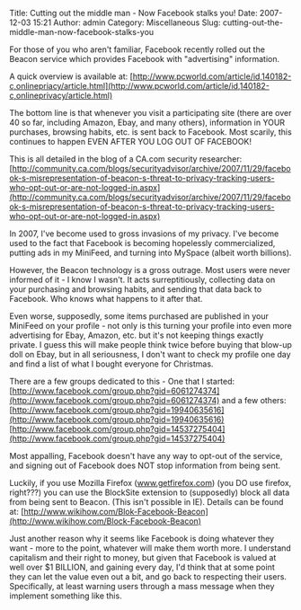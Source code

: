 Title: Cutting out the middle man - Now Facebook stalks you!
Date: 2007-12-03 15:21
Author: admin
Category: Miscellaneous
Slug: cutting-out-the-middle-man-now-facebook-stalks-you

For those of you who aren't familiar, Facebook recently rolled out the
Beacon service which provides Facebook with "advertising" information.

A quick overview is available at:
[http://www.pcworld.com/article/id,140182-c,onlinepriacy/article.html](http://www.pcworld.com/article/id,140182-c,onlineprivacy/article.html)

The bottom line is that whenever you visit a participating site (there
are over 40 so far, including Amazon, Ebay, and many others),
information in YOUR purchases, browsing habits, etc. is sent back to
Facebook. Most scarily, this continues to happen EVEN AFTER YOU LOG OUT
OF FACEBOOK!

This is all detailed in the blog of a CA.com security researcher:
[http://community.ca.com/blogs/securityadvisor/archive/2007/11/29/facebook-s-misrepresentation-of-beacon-s-threat-to-privacy-tracking-users-who-opt-out-or-are-not-logged-in.aspx](http://community.ca.com/blogs/securityadvisor/archive/2007/11/29/facebook-s-misrepresentation-of-beacon-s-threat-to-privacy-tracking-users-who-opt-out-or-are-not-logged-in.aspx)

In 2007, I've become used to gross invasions of my privacy. I've become
used to the fact that Facebook is becoming hopelessly commercialized,
putting ads in my MiniFeed, and turning into MySpace (albeit worth
billions).

However, the Beacon technology is a gross outrage. Most users were never
informed of it - I know I wasn't. It acts surreptitiously, collecting
data on your purchasing and browsing habits, and sending that data back
to Facebook. Who knows what happens to it after that.

Even worse, supposedly, some items purchased are published in your
MiniFeed on your profile - not only is this turning your profile into
even more advertising for Ebay, Amazon, etc. but it's not keeping things
exactly private. I guess this will make people think twice before buying
that blow-up doll on Ebay, but in all seriousness, I don't want to check
my profile one day and find a list of what I bought everyone for
Christmas.

There are a few groups dedicated to this - One that I started:
[http://www.facebook.com/group.php?gid=6061274374](http://www.facebook.com/group.php?gid=6061274374)
and a few others:
[http://www.facebook.com/group.php?gid=19940635616](http://www.facebook.com/group.php?gid=19940635616)
[http://www.facebook.com/group.php?gid=14537275404](http://www.facebook.com/group.php?gid=14537275404)

Most appalling, Facebook doesn't have any way to opt-out of the service,
and signing out of Facebook does NOT stop information from being sent.

Luckily, if you use Mozilla Firefox (www.getfirefox.com) (you DO use
firefox, right???) you can use the BlockSite extension to (supposedly)
block all data from being sent to Beacon. (This isn't possible in IE).
Details can be found at:
[http://www.wikihow.com/Blok-Facebook-Beacon](http://www.wikihow.com/Block-Facebook-Beacon)

Just another reason why it seems like Facebook is doing whatever they
want - more to the point, whatever will make them worth more. I
understand capitalism and their right to money, but given that Facebook
is valued at well over $1 BILLION, and gaining every day, I'd think that
at some point they can let the value even out a bit, and go back to
respecting their users. Specifically, at least warning users through a
mass message when they implement something like this.
